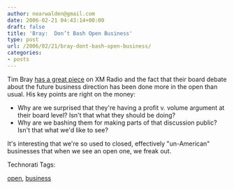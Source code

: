 ```yaml
---
author: nearwalden@gmail.com
date: 2006-02-21 04:43:14+00:00
draft: false
title: 'Bray:  Don’t Bash Open Business'
type: post
url: /2006/02/21/bray-dont-bash-open-business/
categories:
- posts
---
```


Tim Bray [has a great piece](http://www.tbray.org/ongoing/When/200x/2006/02/19/Open-Discussion) on XM Radio and the fact that their board debate about the future business direction has been done more in the open than usual.  His key points are right on the money:






  * Why are we surprised that they're having a profit v. volume argument at their board level?  Isn't that what they should be doing?
  * Why are we bashing them for making parts of that discussion public?  Isn't that what we'd like to see?




It's interesting that we're so used to closed, effectively "un-American" businesses that when we see an open one, we freak out.









Technorati Tags:  

[open](http://technorati.com/tag/open), [business](http://technorati.com/tag/business)








